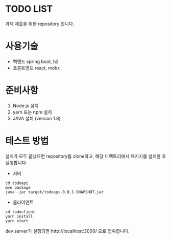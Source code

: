 # TODO LIST

과제 제출을 위한 repository 입니다.

# 사용기술
* 백엔드 spring boot, h2 
* 프론트엔드 react, mobx

# 준비사항
1. Node.js 설치
2. yarn 또는 npm 설치
3. JAVA 설치 (version 1.8)

# 테스트 방법
설치가 모두 끝났으면 repository를 clone하고, 해당 디렉토리에서 패키지를 설치한 후 실행합니다.

* 서버
```
cd todoapi
mvn package
java -jar target/todoapi-0.0.1-SNAPSHOT.jar
```

* 클라이언트
```
cd todoclient
yarn install
yarn start
```

dev server가 실행되면 http://localhost:3000/ 으로 접속합니다.
